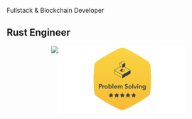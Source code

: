 
Fullstack & Blockchain Developer 

## Rust Engineer 

<div id='profile-them' style='display: flex; flex-wrap: wrap; justify-content: center;' align='center'>
  <a target="_blank" href="https://github.com/solthereum/hackerrank_rust">
    <img height="150px" src="https://github-readme-stats.vercel.app/api/pin/?username=solthereum&repo=hackerrank_rust&show_owner=true" />
  </a>

  <a target="_blank" href='https://www.hackerrank.com/profile/ethics_water'>
    <img height="150px" src='./assets/hackerrank-problem-solving.png' />
  </a>
</div>
